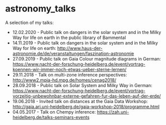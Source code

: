 # astronomy_talks
A selection of my talks:
- 12.02.2020 - Public talk on dangers in the solar system and in the Milky Way for life on earth in the public library of Bammental
- 14.11.2019 - Public talk on dangers in the solar system and in the Milky Way for life on earth: http://www.haus-der-astronomie.de/de/veranstaltungen/faszination-astronomie
- 27.09.2019 - Public talk on Gaia Colour magnitude diagrams in German: https://www.nacht-der-forschung-heidelberg.de/event/vortrag-koennen-wir-immer-noch-etwas-ueber-sterne-lernen/ 
- 29.11.2018 - Talk on multi-zone inference perspectives: http://www2.mpia-hd.mpg.de/homes/cenag2018/
- 28.09.2018 - Public talk on Solar System and Milky Way in German: https://www.nacht-der-forschung-heidelberg.de/event/vortrag-vorzeitig-unbewohnbar-externe-gefahren-fur-das-leben-auf-der-erde/
- 19.06.2018 - Invited talk on distances at the Gaia Data Workshop: http://gaia.ari.uni-heidelberg.de/gaia-workshop-2018/programme.html
- 04.05.2017 - Talk on Chempy inference: https://zah.uni-heidelberg.de/talks-seminars-events
